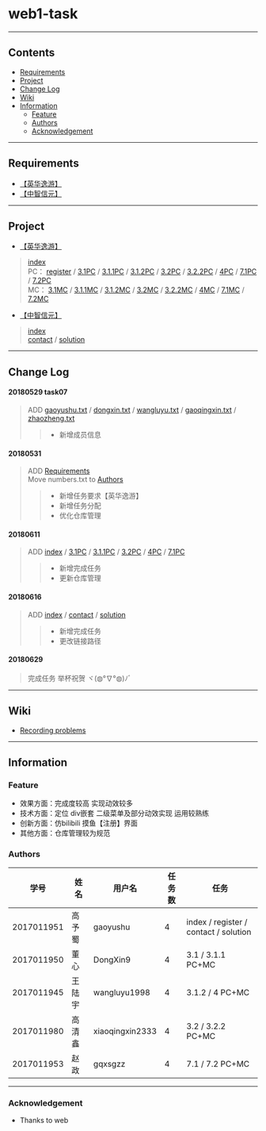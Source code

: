 ﻿# web1-task
----
## Contents
* [Requirements](#requirements)
* [Project](#project)
* [Change Log](#change-Log)
* [Wiki](#wiki)
* [Information](#information)
  * [Feature](#feature)
  * [Authors](#authors)
  * [Acknowledgement](#acknowledgement)  
----
## Requirements
* [【英华逸游】](/Requirements/英华逸游)
* [【中智信元】](/Requirements/中智信元)  
----
## Project
* [【英华逸游】](/Project)
> [index](https://gaoyushu.github.io/web1-task/Project/index.html)   
> PC：
> [register](https://gaoyushu.github.io/web1-task/Project/html/register.html) / 
> [3.1PC](https://gaoyushu.github.io/web1-task/Project/html/3.1PC.html) / 
> [3.1.1PC](https://gaoyushu.github.io/web1-task/Project/html/3.1.1PC.html) / 
> [3.1.2PC](https://gaoyushu.github.io/web1-task/Project/html/3.1.2PC.html) / 
> [3.2PC](https://gaoyushu.github.io/web1-task/Project/html/3.2PC.html) / 
> [3.2.2PC](https://gaoyushu.github.io/web1-task/Project/html/3.2.2PC.html) / 
> [4PC](https://gaoyushu.github.io/web1-task/Project/html/4PC.html) / 
> [7.1PC](https://gaoyushu.github.io/web1-task/Project/html/7.1PC.html) / 
> [7.2PC](https://gaoyushu.github.io/web1-task/Project/html/7.2PC.html)  
> MC：
> [3.1MC](https://gaoyushu.github.io/web1-task/Project/html/3.1MC.html) / 
> [3.1.1MC](https://gaoyushu.github.io/web1-task/Project/html/3.1.1MC.html) / 
> [3.1.2MC](https://gaoyushu.github.io/web1-task/Project/html/3.1.2MC.html) / 
> [3.2MC](https://gaoyushu.github.io/web1-task/Project/html/3.2MC.html) / 
> [3.2.2MC](https://gaoyushu.github.io/web1-task/Project/html/3.2.2MC.html) / 
> [4MC](https://gaoyushu.github.io/web1-task/Project/html/4MC.html) / 
> [7.1MC](https://gaoyushu.github.io/web1-task/Project/html/7.1MC.html) / 
> [7.2MC](https://gaoyushu.github.io/web1-task/Project/html/7.2MC.html)  
* [【中智信元】](/Project/zhognzhixinyuan)
> [index](https://gaoyushu.github.io/web1-task/Project/zhongzhixinyuan/index.html)  
> [contact](https://gaoyushu.github.io/web1-task/Project/zhongzhixinyuan/html/contact.html) / 
> [solution](https://gaoyushu.github.io/web1-task/Project/zhongzhixinyuan/html/solution.html)  
----
## Change Log
#### 20180529 task07
> ADD [gaoyushu.txt](/Authors/gaoyushu.txt) / [dongxin.txt](/Authors/dongxin.txt) / [wangluyu.txt](/Authors/wangluyu.txt) / [gaoqingxin.txt](/Authors/gaoqingxin.txt) / [zhaozheng.txt](/Authors/zhaozheng.txt)  
>> * 新增成员信息  
#### 20180531  
> ADD [Requirements](Requirements)  
> Move numbers.txt to [Authors](Authors)
>> * 新增任务要求【英华逸游】
>> * 新增任务分配
>> * 优化仓库管理  
#### 20180611  
>ADD [index](https://gaoyushu.github.io/web1-task/Project/index.html) / [3.1PC](https://gaoyushu.github.io/web1-task/Project/html/3.1PC.html) / [3.1.1PC](https://gaoyushu.github.io/web1-task/Project/html/3.1.1PC.html) / [3.2PC](https://gaoyushu.github.io/web1-task/Project/html/3.2PC.html) / [4PC](https://gaoyushu.github.io/web1-task/Project/html/4PC.html) / [7.1PC](https://gaoyushu.github.io/web1-task/Project/html/7.1PC.html)  
>> * 新增完成任务  
>> * 更新仓库管理  
#### 20180616  
>ADD [index](https://gaoyushu.github.io/web1-task/Project/zhongzhixinyuan/index.html) / [contact](https://gaoyushu.github.io/web1-task/Project/zhongzhixinyuan/html/contact.html) / [solution](https://gaoyushu.github.io/web1-task/Project/zhongzhixinyuan/html/solution.html)  
>> * 新增完成任务  
>> * 更改链接路径   
#### 20180629
> 完成任务 举杯祝贺 ヾ(◍°∇°◍)ﾉﾞ  
----
## Wiki
* [Recording problems](https://github.com/gaoyushu/web1-task/wiki/Recording-problems)   
----
## Information
### Feature
* 效果方面：完成度较高 实现动效较多
* 技术方面：定位 div嵌套 二级菜单及部分动效实现 运用较熟练
* 创新方面：仿bilibili 摸鱼【注册】界面
* 其他方面：仓库管理较为规范
### Authors
学号|姓名|用户名|任务数|任务
----|----|----|----|----
2017011951|高予蜀|gaoyushu|4|index / register / contact / solution 
2017011950|董心|DongXin9|4|3.1 / 3.1.1 PC+MC
2017011945|王陆宇|wangluyu1998|4|3.1.2 / 4 PC+MC
2017011980|高清鑫|xiaoqingxin2333|4|3.2 / 3.2.2 PC+MC
2017011953|赵政|gqxsgzz|4|7.1 / 7.2  PC+MC      
----
### Acknowledgement
* Thanks to web
